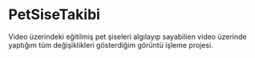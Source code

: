 # PetSiseTakibi
Video üzerindeki eğitilmiş pet şiseleri algılayıp sayabilien video üzerinde yaptığım tüm değişiklikleri gösterdiğim görüntü işleme projesi.
